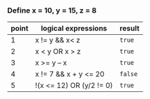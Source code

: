### Define x = 10, y = 15, z = 8
|point|logical expressions|result|
|---|---|---|
|1|x != y && x< z|`true`|
|2|x < y OR x > z|`true`|
|3|x >= y – x|`true`|
|4|x != 7 && x + y <= 20|`false`|
|5|!(x <= 12) OR (y/2 != 0)|`true`|